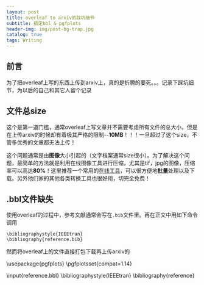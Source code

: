 ```yaml
---
layout: post
title: overleaf to arxiv的踩坑细节
subtitle: 搞定bbl & pgfplots
header-img: img/post-bg-trap.jpg 
catalog: true
tags: Writing
---
```


## 前言
为了把overleaf上写的东西上传到arxiv上，真的是折腾的要死。。。记录下踩坑细节，为以后的自己和其它人留个记录

## 文件总size
这个是第一道门槛，通常overleaf上写文章并不需要考虑所有文件的总大小，但是在上传arxiv的时候却有着极其严格的限制--<strong>10MB</strong>！！！一旦超过了这个size，不管多优秀的文章都无法上传！

这个问题通常是由<strong>图像</strong>大小引起的（文字档案通常size很小）。为了解决这个问题，最简单的方法就是利用在线图像工具进行压缩，尤其是tif，jpg的图像，压缩率可以高达<strong>80%</strong>！这里推荐一个常用的[在线工具](https://compressjpeg.com/zh/)，可以很方便地<strong>批量</strong>处理以及下载。另外他们家的其他各类转换工具也很好用，切完全免费！

## .bbl文件缺失
使用overleaf的过程中，参考文献通常会写在```.bib```文件里。再在正文中用如下命令调用
```ccs
\bibliographystyle{IEEEtran}
\bibliography{reference.bib}
```

然而将overleaf上的文件直接打包下载再上传arxiv的

\usepackage{pgfplots}
\pgfplotsset{compat=1.14}

\input{reference.bbl}
\bibliographystyle{IEEEtran}
\bibliography{reference}

